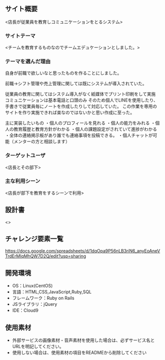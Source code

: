 # <StoreEducation>

## サイト概要
<店長が従業員を教育しコミュニケーションをとるシステム>

### サイトテーマ
<チームを教育するものなのでチームエデュケーションとしました。>

### テーマを選んだ理由
自身が前職で欲しいなと思ったものを作ることにしました。

前職→シフト管理や売上管理に関しては既にシステムが導入されていた。

従業員の教育に関してはシステム導入がなく紙媒体でプリント印刷をして実施
コミュニケーションは基本電話と口頭のみ
そのため個人でLINEを使用したり、手書きで従業員毎にノートを作成したりして対応していた。
この作業を専用のサイトを作り実施できれば楽なのではないかと思い作成に至った。

主に実装したいもの
・個人のプロフィールを見れる
・個人の能力をみれる
・個人の教育履歴と教育方針がわかる
・個人の課題設定がされていて進捗がわかる
・全体の連絡掲示板があり誰でも連絡事項を投稿できる。
・個人チャットが可能（メンターの方と相談します）
>

### ターゲットユーザ
<店長とその部下>

### 主な利用シーン
<店長が部下を教育をするシーンで利用>

## 設計書
<>

## チャレンジ要素一覧
<https://docs.google.com/spreadsheets/d/1dqOpa9P56nLB3riN6_anyEoAneVTrdErMIqMhQW7D2Q/edit?usp=sharing>

## 開発環境
- OS：Linux(CentOS)
- 言語：HTML,CSS,JavaScript,Ruby,SQL
- フレームワーク：Ruby on Rails
- JSライブラリ：jQuery
- IDE：Cloud9

## 使用素材
- 外部サービスの画像素材・音声素材を使用した場合は、必ずサービス名とURLを明記してください。
- 使用しない場合は、使用素材の項目をREADMEから削除してください

